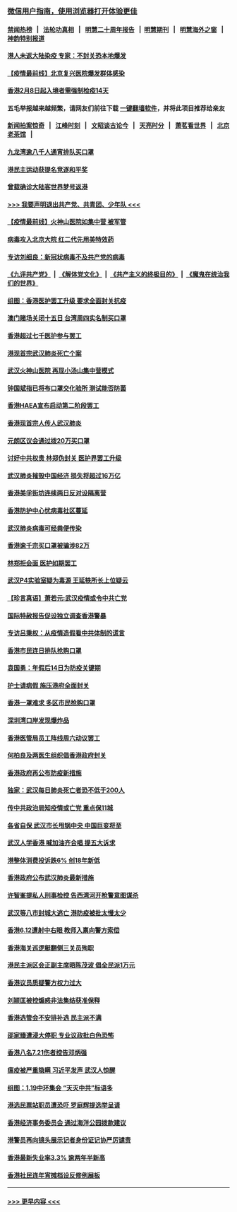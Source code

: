 ### [微信用户指南，使用浏览器打开体验更佳](https://github.com/gfw-breaker/banned-news1/blob/master/indexes/wechat-guide.md?t=0)
#### [禁闻热榜](热点新闻.md?t=0)  &nbsp;&nbsp;|&nbsp;&nbsp; [法轮功真相](https://github.com/gfw-breaker/truth/blob/master/README.md?t=0) &nbsp;&nbsp;|&nbsp;&nbsp; [明慧二十周年报告](https://github.com/gfw-breaker/mh-reports/blob/master/README.md?t=0) &nbsp;&nbsp;|&nbsp;&nbsp;[明慧期刊](https://github.com/gfw-breaker/mh-qikan) &nbsp;&nbsp;|&nbsp;&nbsp; [明慧海外之窗](https://github.com/gfw-breaker/mh-news/blob/master/README.md?t=0) &nbsp;&nbsp;|&nbsp;&nbsp; [神韵特别报道](https://github.com/gfw-breaker/mh-news/blob/master/shenyun.md?t=0)
#### [港人未返大陆染疫 专家：不封关恐本地爆发](../pages/nsc415/n11848021.md?t=02070402) 
#### [【疫情最前线】北京复兴医院爆发群体感染](../pages/nsc415/n11847626.md?t=02070402) 
#### [香港2月8日起入境者需强制检疫14天](../pages/nsc415/n11847658.md?t=02070402) 
#### 五毛举报越来越频繁，请网友们前往下载 [一键翻墙软件](https://github.com/gfw-breaker/ssr-accounts)，并将此项目推荐给亲友
#### [新闻拍案惊奇](https://github.com/gfw-breaker/banned-news1/blob/master/pages/link4.md) &nbsp;&nbsp;|&nbsp;&nbsp; [江峰时刻](https://github.com/gfw-breaker/banned-news1/blob/master/pages/link4.md) &nbsp;&nbsp;|&nbsp;&nbsp; [文昭谈古论今](https://github.com/gfw-breaker/banned-news1/blob/master/pages/link4.md) &nbsp;&nbsp;|&nbsp;&nbsp; [天亮时分](https://github.com/gfw-breaker/banned-news1/blob/master/pages/link4.md) &nbsp;&nbsp;|&nbsp;&nbsp; [萧茗看世界](https://github.com/gfw-breaker/banned-news1/blob/master/pages/link4.md) &nbsp;&nbsp;|&nbsp;&nbsp; [北京老茶馆](https://github.com/gfw-breaker/banned-news1/blob/master/pages/link4.md) &nbsp;&nbsp;|&nbsp;&nbsp; 
#### [九龙湾逾八千人通宵排队买口罩](../pages/nsc415/n11847647.md?t=02070402) 
#### [港民主运动获提名竞逐和平奖](../pages/nsc415/n11847633.md?t=02070402) 
#### [曾载确诊大陆客世界梦号返港](../pages/nsc415/n11847608.md?t=02070402) 
#### [>>> 我要声明退出共产党、共青团、少年队 <<<](https://github.com/begood0513/goodnews/blob/master/quit/letter.md) 
#### [【疫情最前线】火神山医院如集中营 被军管](../pages/nsc415/n11847524.md?t=02070402) 
#### [病毒攻入北京大院 红二代先用美特效药](../pages/nsc415/n11847427.md?t=02070402) 
#### [专访刘细良：新冠状病毒不及共产党的病毒](../pages/nsc415/n11847164.md?t=02070402) 
#### [《九评共产党》](https://github.com/begood0513/9ping.md/blob/master/README.md) &nbsp;|&nbsp; [《解体党文化》](../../../../jtdwh.md/blob/master/README.md)  &nbsp;|&nbsp; [《共产主义的终极目的》](../../../../gczydzjmd.md/blob/master/README.md) &nbsp;|&nbsp; [《魔鬼在统治我们的世界》](../../../../mgztzwmdsj.md/blob/master/README.md) 
#### [组图：香港医护罢工升级 要求全面封关抗疫](../pages/nsc415/n11844107.md?t=02070402) 
#### [澳门赌场关闭十五日 台湾周四实名制买口罩](../pages/nsc415/n11845083.md?t=02070402) 
#### [香港超过七千医护参与罢工](../pages/nsc415/n11845051.md?t=02070402) 
#### [港现首宗武汉肺炎死亡个案](../pages/nsc415/n11844998.md?t=02070402) 
#### [武汉火神山医院 再现小汤山集中营模式](../pages/nsc415/n11844763.md?t=02070402) 
#### [钟国斌指已将布口罩交化验所 测试能否防菌](../pages/nsc415/n11842783.md?t=02070402) 
#### [香港HAEA宣布启动第二阶段罢工](../pages/nsc415/n11842723.md?t=02070402) 
#### [香港现首宗人传人武汉肺炎](../pages/nsc415/n11842766.md?t=02070402) 
#### [元朗区议会通过拨20万买口罩](../pages/nsc415/n11842754.md?t=02070402) 
#### [讨好中共权贵 林郑伪封关 医护界罢工升级](../pages/nsc415/n11842359.md?t=02070402) 
#### [武汉肺炎摧毁中国经济 损失将超过16万亿](../pages/nsc415/n11839723.md?t=02070402) 
#### [香港美孚街坊连续两日反对设隔离营](../pages/nsc415/n11839962.md?t=02070402) 
#### [香港防护中心忧病毒社区蔓延](../pages/nsc415/n11839933.md?t=02070402) 
#### [武汉肺炎病毒可经粪便传染](../pages/nsc415/n11839939.md?t=02070402) 
#### [香港逾千宗买口罩被骗涉82万](../pages/nsc415/n11839914.md?t=02070402) 
#### [林郑拒会面 医护如期罢工](../pages/nsc415/n11839892.md?t=02070402) 
#### [武汉P4实验室疑为毒源 王延轶所长上位疑云](../pages/nsc415/n11835543.md?t=02070402) 
#### [【珍言真语】萧若元:武汉疫情或令中共亡党](../pages/nsc415/n11829394.md?t=02070402) 
#### [国际特赦报告促设独立调查香港警暴](../pages/nsc415/n11833845.md?t=02070402) 
#### [专访吕秉权：从疫情造假看中共体制的谎言](../pages/nsc415/n11833813.md?t=02070402) 
#### [香港市民连日排队抢购口罩](../pages/nsc415/n11833794.md?t=02070402) 
#### [袁国勇：年假后14日为防疫关键期](../pages/nsc415/n11831088.md?t=02070402) 
#### [护士请病假 施压港府全面封关](../pages/nsc415/n11831030.md?t=02070402) 
#### [香港一罩难求 多区市民抢购口罩](../pages/nsc415/n11831002.md?t=02070402) 
#### [深圳湾口岸发现爆炸品](../pages/nsc415/n11828802.md?t=02070402) 
#### [香港医管局员工阵线周六动议罢工](../pages/nsc415/n11828762.md?t=02070402) 
#### [何柏良及两医生组织倡香港政府封关](../pages/nsc415/n11828749.md?t=02070402) 
#### [香港政府再公布防疫新措施](../pages/nsc415/n11828716.md?t=02070402) 
#### [独家：武汉每日肺炎死亡者恐不低于200人](../pages/nsc415/n11828240.md?t=02070402) 
#### [传中共政治局知疫情或亡党 重点保11城](../pages/nsc415/n11828145.md?t=02070402) 
#### [各省自保 武汉市长甩锅中央 中国巨变将至](../pages/nsc415/n11828021.md?t=02070402) 
#### [武汉人学香港 喊加油齐合唱 提五大诉求](../pages/nsc415/n11827046.md?t=02070402) 
#### [港整体消费投诉跌6% 创18年新低](../pages/nsc415/n11817280.md?t=02070402) 
#### [香港政府公布武汉肺炎最新措施](../pages/nsc415/n11817152.md?t=02070402) 
#### [许智峯提私人刑事检控 告西湾河开枪警意图谋杀](../pages/nsc415/n11817132.md?t=02070402) 
#### [武汉等八市封城大逃亡 港防疫被批太慢太少](../pages/nsc415/n11817058.md?t=02070402) 
#### [香港6.12遭射中右眼 教师入禀向警方索偿](../pages/nsc415/n11814678.md?t=02070402) 
#### [香港海关巡逻艇翻侧三关员殉职](../pages/nsc415/n11814604.md?t=02070402) 
#### [港民主派区会正副主席晤陈茂波 倡全民派1万元](../pages/nsc415/n11814582.md?t=02070402) 
#### [香港议员质疑警方权力过大](../pages/nsc415/n11814560.md?t=02070402) 
#### [刘颕匡被控煽惑非法集结获准保释](../pages/nsc415/n11811727.md?t=02070402) 
#### [香港选管会不安排补选 民主派不满](../pages/nsc415/n11811691.md?t=02070402) 
#### [邵家臻遭浸大停职 专业议政批白色恐怖](../pages/nsc415/n11811670.md?t=02070402) 
#### [香港八名7.21伤者控告邓炳强](../pages/nsc415/n11811623.md?t=02070402) 
#### [瘟疫被严重隐瞒 习近平发声 武汉人惊醒](../pages/nsc415/n11811186.md?t=02070402) 
#### [组图：1.19中环集会 “天灭中共”标语多](../pages/nsc415/n11809514.md?t=02070402) 
#### [港选民票站职员遭恐吓 罗庭辉提选举呈请](../pages/nsc415/n11808914.md?t=02070402) 
#### [香港经济事务委员会 通过海洋公园拨款建议](../pages/nsc415/n11808906.md?t=02070402) 
#### [港警员再向镜头展示记者身份证记协严厉谴责](../pages/nsc415/n11808888.md?t=02070402) 
#### [香港最新失业率3.3% 逾两年半新高](../pages/nsc415/n11808887.md?t=02070402) 
#### [香港社民连年宵摊档设反修例展板](../pages/nsc415/n11808857.md?t=02070402) 

----
#### [ >>> 更早内容 <<< ](../indexes/nsc415-earlier.md)

